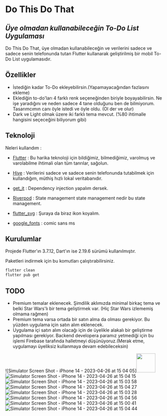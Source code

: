 # Do This Do That
## _Üye olmadan kullanabileceğin To-Do List Uygulaması_


Do This Do That, üye olmadan kullanabileceğin ve verilerini sadece ve sadece
senin telefonunda tutan Flutter kullanarak geliştirilmiş bir mobil To-Do List uygulamasıdır.

## Özellikler

- İstediğin kadar To-Do ekleyebilirsin.(Yapamayacağından fazlasını ekleme) 
- Eklediğin to-do'ları 4 farklı renk seçeneğinden biriyle boyayabilirsin. Ne işe yaradığını ve neden sadece 4 tane olduğunu ben de bilmiyorum. Tasarımcımın canı öyle istedi ve öyle oldu. (Ol der ve olur)
- Dark ve Light olmak üzere iki farklı tema mevcut. (%80 ihtimalle hangisini seçeceğini biliyorum gibi) 


## Teknoloji 

Neleri kullandım :

- [Flutter] : Bu harika teknoloji için bildiğimiz, bilmediğimiz, varolmuş ve varolabilme ihtimali olan tüm tanrılar, sağolun.
- [Hive] : Verilerini sadece ve sadece senin telefonunda tutabilmek için kullandığım, müthiş hızlı lokal veritabanıdır. 
- [get_it] : Dependency injection yapalım dersek. 
- [Riverpod] : State management state management nedir bu state management.
- [flutter_svg] : Şuraya da biraz ikon koyalım.
- [google_fonts] : comic sans ms


   [Flutter]: <https://flutter.dev>
   [Hive]: <https://docs.hivedb.dev/#/>
   [get_it]: <https://pub.dev/packages/get_it>
   [Riverpod]: <https://riverpod.dev>
   [flutter_svg]: <https://pub.dev/packages/flutter_svg>
   [google_fonts]: <https://pub.dev/packages/google_fonts>
  

## Kurulumlar

Projede Flutter'ın 3.7.12, Dart'ın ise 2.19.6 sürümü kullanılmıştır. 

Paketleri indirmek için bu komutları çalıştırabilirsiniz.

```sh
flutter clean
flutter pub get
```


## TODO 
 - Premium temalar eklenecek. Şimdilik aklımızda minimal birkaç tema ve belki Star Wars'lı bir tema geliştirmek var. (Hiç Star Wars izlememiş olmama rağmen)
 - Premium tema varsa ortada bir satın alma da olması gerekiyor. Bu yüzden uygulama için satın alım eklenecek.
 - Uygulama içi satın alım olacağı için de üyelikle alakalı bir geliştirme yapılması gerekiyor. Backend developera paramız yetmediği için bu işlemi Firebase tarafında halletmeyi düşünüyoruz.(Merak etme, uygulamayı üyeliksiz kullanmaya devam edebileceksin)



![Simulator Screen Shot - iPhone 14 - 2023-04-26 at 15 04 05]<img src="https://user-images.githubusercontent.com/30154300/234570208-41a68be4-0404-4cfc-81c8-016f1559fb58.png" width=60>
![Simulator Screen Shot - iPhone 14 - 2023-04-26 at 15 04 15](https://user-images.githubusercontent.com/30154300/234570213-646f9324-a0f0-450d-9e5a-5cb5e73d5187.png)
![Simulator Screen Shot - iPhone 14 - 2023-04-26 at 15 03 58](https://user-images.githubusercontent.com/30154300/234570215-3dd1812b-3cca-4464-aea8-8229af036e10.png)
![Simulator Screen Shot - iPhone 14 - 2023-04-26 at 15 04 27](https://user-images.githubusercontent.com/30154300/234570218-2d17f797-630e-4537-b42d-337dc40a90c1.png)
![Simulator Screen Shot - iPhone 14 - 2023-04-26 at 15 03 28](https://user-images.githubusercontent.com/30154300/234570220-f3d819cf-ab01-43f3-9a5b-a12caeb54cff.png)
![Simulator Screen Shot - iPhone 14 - 2023-04-26 at 15 04 56](https://user-images.githubusercontent.com/30154300/234570222-8e79aedb-ea45-4c25-be50-129270707a74.png)
![Simulator Screen Shot - iPhone 14 - 2023-04-26 at 15 00 41](https://user-images.githubusercontent.com/30154300/234570224-39b6bec0-782e-4d11-a61f-a62d32d2f36c.png)
![Simulator Screen Shot - iPhone 14 - 2023-04-26 at 15 04 44](https://user-images.githubusercontent.com/30154300/234570226-634eb186-a5ad-43ef-92b8-6ca94c8422a3.png)
